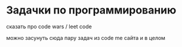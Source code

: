 # Задачки по программированию

сказать про code wars / leet code

можно засунуть сюда пару задач из code me сайта и в целом
